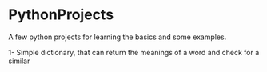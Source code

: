 # PythonProjects
A few python projects for learning the basics and some examples.

1- Simple dictionary, that can return the meanings of a word and check for a similar  